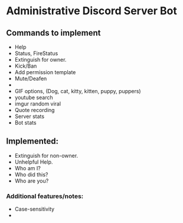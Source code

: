 # Administrative Discord Server Bot
## Commands to implement
- Help
- Status, FireStatus
- Extinguish for owner.
- Kick/Ban
- Add permission template
- Mute/Deafen
- 
- GIF options, (Dog, cat, kitty, kitten, puppy, puppers)
- youtube search
- imgur random viral
- Quote recording
- Server stats
- Bot stats

## Implemented:
- Extinguish for non-owner.
- Unhelpful Help.
- Who am I?
- Who did this?
- Who are you?

### Additional features/notes:
- Case-sensitivity
- 
